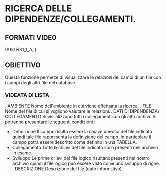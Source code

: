 # RICERCA DELLE DIPENDENZE/COLLEGAMENTI.
## FORMATI VIDEO
(A£GFIS1_1_A,,)
## OBIETTIVO
Questa funzione permette di visualizzare le relazioni dei campi di un file con i campi degli altri file del database.
### VIDEATA DI LISTA
. AMBIENTE
Nome dell'ambiente in cui viene effettuata la ricerca.
. FILE
Nome del file di cui si vogliono valutare le relazioni.
. DATI DI DIPENDENZA/ COLLEGAMENTO
Si visualizzano tutti i collegamenti con gli altri archivi. Si potranno presentare le seguenti condizioni : 
-    Definizione
Il campo risulta essere la chiave univoca del file indicato quindi tale file rappresenta la definizione del campo.
In particolare il campo potrà essere descritto come definito in una TABELLA.
-    Collegamento
Tutte le chiavi del file indicato sono presenti nell'archivio in esame.
-    Sviluppo
Le prime chiavi del file logico risultano presenti nel nostro archivio quindi il file logico può essere visto come uno sviluppo di righe.
. DESCRIZIONE
Descrizione del file (dato informativo).
